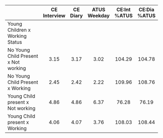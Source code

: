 
|                      | CE<br>Interview |  CE<br>Diary | ATUS<br>Weekday | CE:Int<br>%ATUS | CE:Dia<br>%ATUS |
| -------------------- | :----------: | :----------: | :----------: | :----------: | :----------: |
| Young Children x Working Status |              |              |              |              |              |
| No Young Child Present x Not working |         3.15 |         3.17 |         3.02 |       104.29 |       104.78 |
| No Young Child Present x Working |         2.45 |         2.42 |         2.22 |       109.96 |       108.76 |
| Young Child present x Not working |         4.86 |         4.86 |         6.37 |        76.28 |        76.19 |
| Young Child present x Working |         4.06 |         4.07 |         3.76 |       108.03 |       108.44 |

